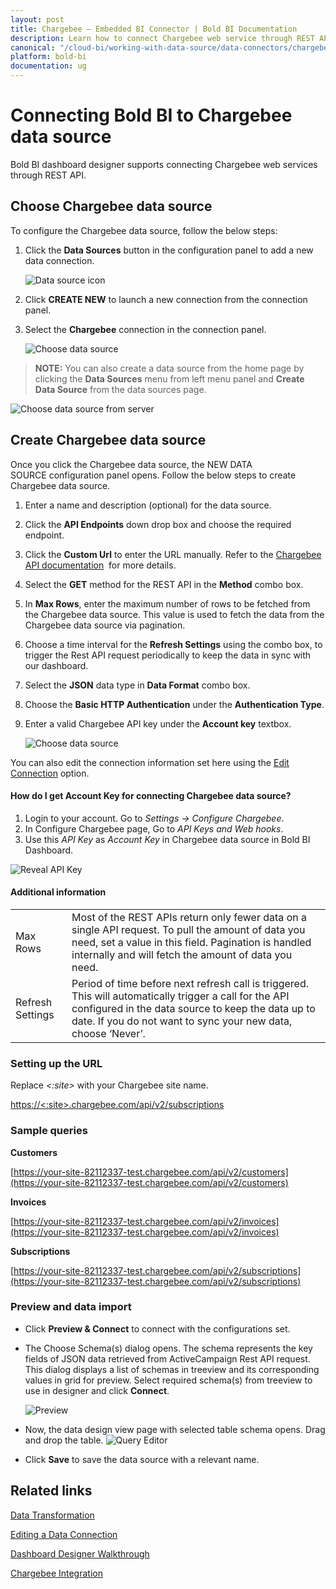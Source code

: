 ```yaml
---
layout: post
title: Chargebee – Embedded BI Connector | Bold BI Documentation
description: Learn how to connect Chargebee web service through REST API endpoint with Bold BI Embedded and create data source.
canonical: "/cloud-bi/working-with-data-source/data-connectors/chargebee/"
platform: bold-bi
documentation: ug
---
```


# Connecting Bold BI to Chargebee data source

Bold BI dashboard designer supports connecting Chargebee web services through REST API.

## Choose Chargebee data source

To configure the Chargebee data source, follow the below steps:

1. Click the **Data Sources** button in the configuration panel to add a new data connection.
   
   ![Data source icon](/static/assets/embedded/working-with-datasource/data-connectors/images/common/DataSourcesIcon.png)
   
2. Click **CREATE NEW** to launch a new connection from the connection panel.

3. Select the **Chargebee** connection in the connection panel.

    ![Choose data source](/static/assets/embedded/working-with-datasource/data-connectors/images/chargebee/ChooseDS.png)

> **NOTE:**  You can also create a data source from the home page by clicking the **Data Sources** menu from left menu panel and **Create Data Source** from the data sources page.

   ![Choose data source from server](/static/assets/embedded/working-with-datasource/data-connectors/images/chargebee/ChooseDS_server.png)

## Create Chargebee data source

Once you click the Chargebee data source, the NEW DATA SOURCE configuration panel opens. Follow the below steps to create Chargebee data source.
1. Enter a name and description (optional) for the data source.
2. Click the **API Endpoints** down drop box and choose the required endpoint.
3. Click the **Custom Url** to enter the URL manually. Refer to the [Chargebee API documentation](https://apidocs.chargebee.com/docs/api)  for more details.
4. Select the **GET** method for the REST API in the **Method** combo box.
5. In **Max Rows**, enter the maximum number of rows to be fetched from the Chargebee data source. This value is used to fetch the data from the Chargebee data source via pagination.
6. Choose a time interval for the **Refresh Settings** using the combo box, to trigger the Rest API request periodically to keep the data in sync with our dashboard.  
7. Select the **JSON** data type in **Data Format** combo box.
8. Choose the **Basic HTTP Authentication** under the **Authentication Type**. 
9. Enter a valid Chargebee API key under the **Account key** textbox.

   ![Choose data source](/static/assets/embedded/working-with-datasource/data-connectors/images/chargebee/DataSource.png)

You can also edit the connection information set here using the [Edit Connection](/embedded-bi/working-with-data-source/editing-a-data-connection/) option.

#### How do I get Account Key for connecting Chargebee data source?

1. Login to your account. Go to *Settings -> Configure Chargebee*.
2. In Configure Chargebee page, Go to *API Keys and Web hooks*.
3. Use this *API Key* as *Account Key* in Chargebee data source in Bold BI Dashboard.

![Reveal API Key](/static/assets/embedded/working-with-datasource/data-connectors/images/chargebee/APIKey.png)

#### Additional information
<table width="600">
<tr>
<td>
Max Rows
</td>
<td>
Most of the REST APIs return only fewer data on a single API request. To pull the amount of data you need, set a value in this field.  
Pagination is handled internally and will fetch the amount of data you need.
</td>
</tr>
<tr>
<td>
Refresh Settings
</td>
<td>
Period of time before next refresh call is triggered. This will automatically trigger a call for the API configured in the data source to keep the data up to date. If you do not want to sync your new data, choose ‘Never’.
</td>
</tr>
</table>

### Setting up the URL

Replace *&lt;:site&gt;* with your Chargebee site name.

[https://&lt;:site&gt;.chargebee.com/api/v2/subscriptions](https://%3c:site%3e.chargebee.com/api/v2/subscriptions)

### Sample queries

**Customers**

[https://your-site-82112337-test.chargebee.com/api/v2/customers](https://your-site-82112337-test.chargebee.com/api/v2/customers)

**Invoices**

[https://your-site-82112337-test.chargebee.com/api/v2/invoices](https://your-site-82112337-test.chargebee.com/api/v2/invoices)

**Subscriptions**

[https://your-site-82112337-test.chargebee.com/api/v2/subscriptions](https://your-site-82112337-test.chargebee.com/api/v2/subscriptions)

### Preview and data import
* Click **Preview & Connect** to connect with the configurations set.
* The Choose Schema(s) dialog opens. The schema represents the key fields of JSON data retrieved from ActiveCampaign Rest API request. This dialog displays a list of schemas in treeview and its corresponding values in grid for preview. Select required schema(s) from treeview to use in designer and click **Connect**.

   ![Preview](/static/assets/embedded/working-with-datasource/data-connectors/images/common/Preview.png)

* Now, the data design view page with selected table schema opens. Drag and drop the table.
   ![Query Editor](/static/assets/embedded/working-with-datasource/data-connectors/images/common/QueryEditor.png)

* Click **Save** to save the data source with a relevant name.

## Related links
[Data Transformation](/embedded-bi/working-with-data-source/transforming-data/joining-table/)

[Editing a Data Connection](/embedded-bi/working-with-data-source/editing-a-data-connection/)   

[Dashboard Designer Walkthrough](/embedded-bi/getting-started/quick-start/)

[Chargebee Integration](https://www.boldbi.com/integrations/chargebee?utm_source=syncfusion&utm_medium=documentation&utm_campaign=boldbichargebeeintegration)
